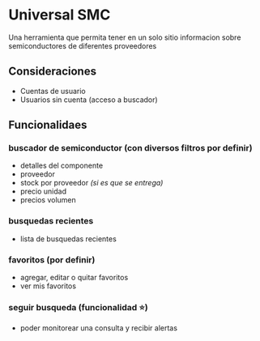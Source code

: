 # Universal SMC

Una herramienta que permita tener en un solo sitio
informacion sobre semiconductores de diferentes proveedores

## Consideraciones

- Cuentas de usuario
- Usuarios sin cuenta (acceso a buscador)

## Funcionalidaes

### buscador de semiconductor (con diversos filtros por definir)

- detalles del componente 
- proveedor
- stock por proveedor _(si es que se entrega)_
- precio unidad
- precios volumen

### busquedas recientes

- lista de busquedas recientes

### favoritos (por definir)

- agregar, editar o quitar favoritos
- ver mis favoritos

### seguir busqueda (funcionalidad ⭐️)

- poder monitorear una consulta y recibir alertas
